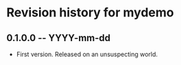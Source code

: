 # Revision history for mydemo

## 0.1.0.0 -- YYYY-mm-dd

* First version. Released on an unsuspecting world.

